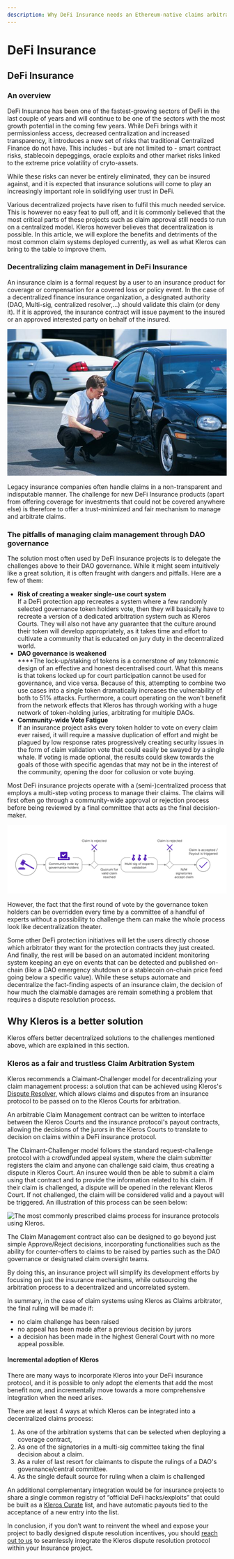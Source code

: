```yaml
---
description: Why DeFi Insurance needs an Ethereum-native claims arbitrator
---
```


# DeFi Insurance

## DeFi Insurance

### An overview

DeFi Insurance has been one of the fastest-growing sectors of DeFi in the last couple of years and will continue to be one of the sectors with the most growth potential in the coming few years. While DeFi brings with it permissionless access, decreased centralization and increased transparency, it introduces a new set of risks that traditional Centralized Finance do not have. This includes - but are not limited to - smart contract risks, stablecoin depeggings, oracle exploits and other market risks linked to the extreme price volatility of cryto-assets.

While these risks can never be entirely eliminated, they can be insured against, and it is expected that insurance solutions will come to play an increasingly important role in solidifying user trust in DeFi.

Various decentralized projects have risen to fulfil this much needed service. This is however no easy feat to pull off, and it is commonly believed that the most critical parts of these projects such as claim approval still needs to run on a centralized model. Kleros however believes that decentralization is possible. In this article, we will explore the benefits and detriments of the most common claim systems deployed currently, as well as what Kleros can bring to the table to improve them.

### Decentralizing claim management in DeFi Insurance

An insurance claim is a formal request by a user to an insurance product for coverage or compensation for a covered loss or policy event. In the case of a decentralized finance insurance organization, a designated authority (DAO, Multi-sig, centralized resolver,...) should validate this claim (or deny it). If it is approved, the insurance contract will issue payment to the insured or an approved interested party on behalf of the insured.

![Insurance governance token holder that will see the value of its holdings decrease in case of a hack payout: “I don’t see any damage/hack here, sir.”](../../.gitbook/assets/0.png)

Legacy insurance companies often handle claims in a non-transparent and indisputable manner. The challenge for new DeFi Insurance products (apart from offering coverage for investments that could not be covered anywhere else) is therefore to offer a trust-minimized and fair mechanism to manage and arbitrate claims.

### The pitfalls of managing claim management through DAO governance

The solution most often used by DeFi insurance projects is to delegate the challenges above to their DAO governance. While it might seem intuitively like a great solution, it is often fraught with dangers and pitfalls. Here are a few of them:&#x20;

* **Risk of creating a weaker single-use court system**\
  If a DeFi protection app recreates a system where a few randomly selected governance token holders vote, then they will basically have to recreate a version of a dedicated arbitration system such as Kleros Courts. They will also not have any guarantee that the culture around their token will develop appropriately, as it takes time and effort to cultivate a community that is educated on jury duty in the decentralized world.&#x20;
* **DAO governance is weakened**\
  ****The lock-up/staking of tokens is a cornerstone of any tokenomic design of an effective and honest decentralised court. What this means is that tokens locked up for court participation cannot be used for governance, and vice versa. Because of this, attempting to combine two use cases into a single token dramatically increases the vulnerability of both to 51% attacks. Furthermore, a court operating on the won't benefit from the network effects that Kleros has through working with a huge network of token-holding juries, arbitrating for multiple DAOs.
* **Community-wide Vote Fatigue**\
  If an insurance project asks every token holder to vote on every claim ever raised, it will require a massive duplication of effort and might be plagued by low response rates progressively creating security issues in the form of claim validation vote that could easily be swayed by a single whale. If voting is made optional, the results could skew towards the goals of those with specific agendas that may not be in the interest of the community, opening the door for collusion or vote buying.

Most DeFi insurance projects operate with a (semi-)centralized process that employs a multi-step voting process to manage their claims. The claims will first often go through a community-wide approval or rejection process before being reviewed by a final committee that acts as the final decision-maker.&#x20;

![Common Claim Process Template for DeFi Insurance projects](../../.gitbook/assets/1.png)

However, the fact that the first round of vote by the governance token holders can be overridden every time by a committee of a handful of experts without a possibility to challenge them can make the whole process look like decentralization theater.

Some other DeFi protection initiatives will let the users directly choose which arbitrator they want for the protection contracts they just created. And finally, the rest will be based on an automated incident monitoring system keeping an eye on events that can be detected and published on-chain (like a DAO emergency shutdown or a stablecoin on-chain price feed going below a specific value). While these setups automate and decentralize the fact-finding aspects of an insurance claim, the decision of how much the claimable damages are remain something a problem that requires a dispute resolution process.

## Why Kleros is a better solution

Kleros offers better decentralized solutions to the challenges mentioned above, which are explained in this section.

### Kleros as a fair and trustless Claim Arbitration System

Kleros recommends a Claimant-Challenger model for decentralizing your claim management process: a solution that can be achieved using Kleros's [Dispute Resolver](https://resolve.kleros.io), which allows claims and disputes from an insurance protocol to be passed on to the Kleros Courts for arbitration.

An arbitrable Claim Management contract can be written to interface between the Kleros Courts and the insurance protocol's payout contracts, allowing the decisions of the jurors in the Kleros Courts to translate to decision on claims within a DeFi insurance protocol.

The Claimant-Challenger model follows the standard request-challenge protocol with a crowdfunded appeal system, where the claim submitter registers the claim and anyone can challenge said claim, thus creating a dispute in Kleros Court. An insuree would then be able to submit a claim using that contract and to provide the information related to his claim. If their claim is challenged, a dispute will be opened in the relevant Kleros Court. If not challenged, the claim will be considered valid and a payout will be triggered. An illustration of this process can be seen below:

![The most commonly prescribed claims process for insurance protocols using Kleros.](../../.gitbook/assets/defi-insurance-project\_1.png)

The Claim Management contract also can be designed to go beyond just simple Approve/Reject decisions, incorporating functionalities such as the ability for counter-offers to claims to be raised by parties such as the DAO governance or designated claim oversight teams.

By doing this, an insurance project will simplify its development efforts by focusing on just the insurance mechanisms, while outsourcing the arbitration process to a decentralized and uncorrelated system.

In summary, in the case of claim systems using Kleros as Claims arbitrator, the final ruling will be made if:

* no claim challenge has been raised
* no appeal has been made after a previous decision by jurors
* a decision has been made in the highest General Court with no more appeal possible.

#### Incremental adoption of Kleros

There are many ways to incorporate Kleros into your DeFi insurance protocol, and it is possible to only adopt the elements that add the most benefit now, and incrementally move towards a more comprehensive integration when the need arises.

There are at least 4 ways at which Kleros can be integrated into a decentralized claims process:

1. As one of the arbitration systems that can be selected when deploying a coverage contract,
2. As one of the signatories in a multi-sig committee taking the final decision about a claim.
3. As a ruler of last resort for claimants to dispute the rulings of a DAO's governance/central committee.
4. As the single default source for ruling when a claim is challenged

An additional complementary integration would be for insurance projects to share a single common registry of “official DeFi hacks/exploits” that could be built as a [Kleros Curate](https://kleros.io/curate/) list, and have automatic payouts tied to the acceptance of a new entry into the list.

In conclusion, if you don’t want to reinvent the wheel and expose your project to badly designed dispute resolution incentives, you should [reach out to us](mailto:contact@kleros.io) to seamlessly integrate the Kleros dispute resolution protocol within your Insurance project.
